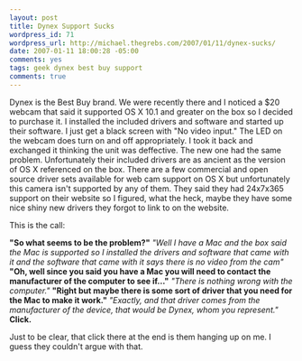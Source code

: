 ```yaml
--- 
layout: post
title: Dynex Support Sucks
wordpress_id: 71
wordpress_url: http://michael.thegrebs.com/2007/01/11/dynex-sucks/
date: 2007-01-11 18:00:28 -05:00
comments: yes
tags: geek dynex best buy support
comments: true
---
```

Dynex is the Best Buy brand.  We were recently there and I noticed a $20 webcam that said it supported OS X 10.1 and greater on the box so I decided to purchase it.  I installed the included drivers and software and started up their software.  I just get a black screen with "No video input."  The LED on the webcam does turn on and off appropriately.  I took it back and exchanged it thinking the unit was deffective.  The new one had the same problem.
Unfortunately their included drivers are as ancient as the version of OS X referenced on the box.  There are a few commercial and open source driver sets available for web cam support on OS X but unfortunately this camera isn't supported by any of them.  They said they had 24x7x365 support on their website so I figured, what the heck, maybe they have some nice shiny new drivers they forgot to link to on the website.

This is the call:

<strong>"So what seems to be the problem?"</strong>
<em> "Well I have a Mac and the box said the Mac is supported so I installed the drivers and software that came with it and the software that came with it says there is no video from the cam"</em>
<strong> "Oh, well since you said you have a Mac you will need to contact the manufacturer of the computer
to see if..."</strong>
<em>"There is nothing wrong with the computer."</em>
<strong> "Right but maybe there is some sort of driver that you need for the Mac to make it work."</strong>
<em> "Exactly, and that driver comes from the manufacturer of the device, that would be Dynex, whom you
represent."</em>
<strong> Click.</strong>

Just to be clear, that  click there at the end is them hanging up on me.  I guess they couldn't argue with that.
